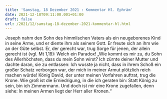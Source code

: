 ```yaml
---
title: 'Samstag, 18 Dezember 2021 : Kommentar Hl. Ephräm'
date: 2021-12-18T09:11:00.001+01:00
draft: false
url: /2021/12/samstag-18-dezember-2021-kommentar-hl.html
---
```


Joseph nahm den Sohn des himmlischen Vaters als ein neugeborenes Kind in seine Arme, und er diente ihm als seinem Gott. Er freute sich an ihm wie an der Güte selbst. Er, der gerecht war, trug Sorge für jenen, der allein gerecht ist (vgl. Mt 1,19): Welch ein Paradox! „Wie kommt es mir zu, du Sohn des Allerhöchsten, dass du mein Sohn wirst? Ich zürnte deiner Mutter und dachte daran, sie zu entlassen: Ich wusste ja nicht, dass in ihrem Schoß ein großer Schatz verborgen war, der mich in meiner Armut plötzlich reich machen würde! König David, der unter meinen Vorfahren auftrat, trug die Krone. Wie groß ist die Erniedrigung, in die ich geraten bin: Statt König zu sein, bin ich Zimmermann. Und doch ist mir eine Krone zugefallen, denn siehe: In meinen Armen liegt der Herr aller Kronen.“